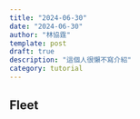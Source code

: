```yaml
---
title: "2024-06-30"
date: "2024-06-30"
author: "林協霆"
template: post
draft: true
description: "這個人很懶不寫介紹"
category: tutorial
---
```



## Fleet
